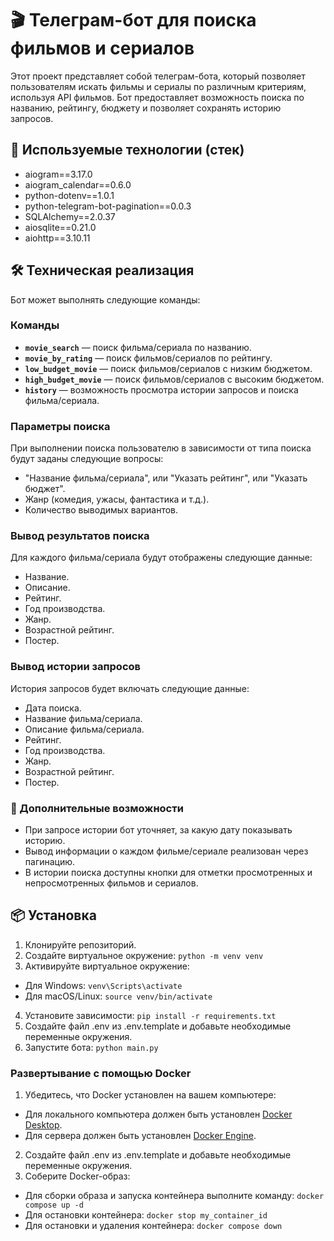 # 🎬 Телеграм-бот для поиска фильмов и сериалов

Этот проект представляет собой телеграм-бота, который позволяет пользователям искать фильмы и сериалы по различным критериям, используя API фильмов. Бот предоставляет возможность поиска по названию, рейтингу, бюджету и позволяет сохранять историю запросов.

## 🔧 Используемые технологии (стек)

- aiogram==3.17.0
- aiogram_calendar==0.6.0
- python-dotenv==1.0.1
- python-telegram-bot-pagination==0.0.3
- SQLAlchemy==2.0.37
- aiosqlite==0.21.0
- aiohttp==3.10.11

## 🛠️ Техническая реализация

Бот может выполнять следующие команды:

### Команды

- **`movie_search`** — поиск фильма/сериала по названию.
- **`movie_by_rating`** — поиск фильмов/сериалов по рейтингу.
- **`low_budget_movie`** — поиск фильмов/сериалов с низким бюджетом.
- **`high_budget_movie`** — поиск фильмов/сериалов с высоким бюджетом.
- **`history`** — возможность просмотра истории запросов и поиска фильма/сериала.

### Параметры поиска

При выполнении поиска пользователю в зависимости от типа поиска будут заданы следующие вопросы:

- "Название фильма/сериала", или "Указать рейтинг", или "Указать бюджет".
- Жанр (комедия, ужасы, фантастика и т.д.).
- Количество выводимых вариантов.

### Вывод результатов поиска

Для каждого фильма/сериала будут отображены следующие данные:

- Название.
- Описание.
- Рейтинг.
- Год производства.
- Жанр.
- Возрастной рейтинг.
- Постер.

### Вывод истории запросов

История запросов будет включать следующие данные:

- Дата поиска.
- Название фильма/сериала.
- Описание фильма/сериала.
- Рейтинг.
- Год производства.
- Жанр.
- Возрастной рейтинг.
- Постер.

### 🚀 Дополнительные возможности

- При запросе истории бот уточняет, за какую дату показывать историю.
- Вывод информации о каждом фильме/сериале реализован через пагинацию.
- В истории поиска доступны кнопки для отметки просмотренных и непросмотренных фильмов и сериалов.

## 📦 Установка
1. Клонируйте репозиторий.
2. Создайте виртуальное окружение: `python -m venv venv`
3. Активируйте виртуальное окружение:
  - Для Windows: `venv\Scripts\activate`
  - Для macOS/Linux: `source venv/bin/activate`
4. Установите зависимости: `pip install -r requirements.txt`
5. Создайте файл .env из .env.template и добавьте необходимые переменные окружения.
6. Запустите бота: `python main.py`

### Развертывание с помощью Docker

1. Убедитесь, что Docker установлен на вашем компьютере:
  - Для локального компьютера должен быть установлен [Docker Desktop](https://www.docker.com/products/docker-desktop).
  - Для сервера должен быть установлен [Docker Engine](https://docs.docker.com/engine/install/).
2. Создайте файл .env из .env.template и добавьте необходимые переменные окружения.
3. Соберите Docker-образ:
- Для сборки образа и запуска контейнера выполните команду: `docker compose up -d`
- Для остановки контейнера: `docker stop my_container_id`
- Для остановки и удаления контейнера: `docker compose down`
